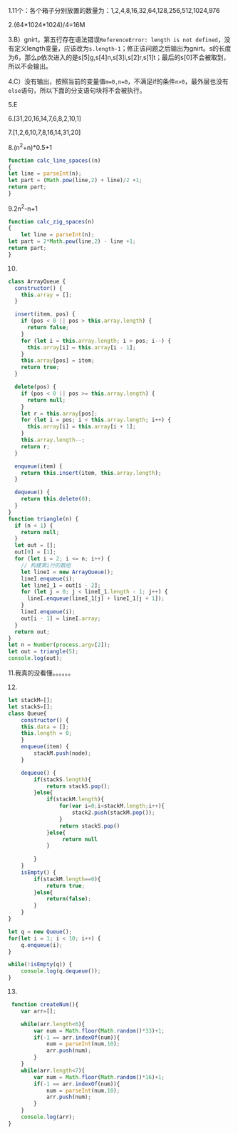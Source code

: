1.11个：各个箱子分别放置的数量为：1,2,4,8,16,32,64,128,256,512,1024,976

2.(64\*1024\*1024)/4=16M

3.B）gnirt，第五行存在语法错误`ReferenceError: length is not defined`，没有定义length变量，应该改为`s.length-1`；修正该问题之后输出为gnirt。s的长度为6，那么p依次进入的是s[5]g,s[4]n,s[3]i,s[2]r,s[1]t；最后的s[0]不会被取到，所以不会输出。

4.C）没有输出，按照当前的变量值`m=0,n=0`，不满足if的条件`n>0`，最外层也没有`else`语句，所以下面的分支语句块将不会被执行。

5.E

6.[31,20,16,14,7,6,8,2,10,1]

7.[1,2,6,10,7,8,16,14,31,20]

8.(n<sup>2</sup>+n)*0.5+1

```javascript
function calc_line_spaces((n) 
{ 
let line = parseInt(n); 
let part = (Math.pow(line,2) + line)/2 +1;
return part;
} 
```

9.2n<sup>2</sup>-n+1

```javascript
function calc_zig_spaces(n)
{
    let line = parseInt(n); 
let part = 2*Math.pow(line,2) - line +1;
return part;
}
```

10.

```javascript
class ArrayQueue {
  constructor() {
    this.array = [];
  }

  insert(item, pos) {
    if (pos < 0 || pos > this.array.length) {
      return false;
    }
    for (let i = this.array.length; i > pos; i--) {
      this.array[i] = this.array[i - 1];
    }
    this.array[pos] = item;
    return true;
  }

  delete(pos) {
    if (pos < 0 || pos >= this.array.length) {
      return null;
    }
    let r = this.array[pos];
    for (let i = pos; i < this.array.length; i++) {
      this.array[i] = this.array[i + 1];
    }
    this.array.length--;
    return r;
  }

  enqueue(item) {
    return this.insert(item, this.array.length);
  }

  dequeue() {
    return this.delete(0);
  }
}
function triangle(n) {
  if (n < 1) {
    return null;
  }
  let out = [];
  out[0] = [1];
  for (let i = 2; i <= n; i++) {
    // 构建第i行的数组
    let lineI = new ArrayQueue();
    lineI.enqueue(i);
    let lineI_1 = out[i - 2];
    for (let j = 0; j < lineI_1.length - 1; j++) {
      lineI.enqueue(lineI_1[j] + lineI_1[j + 1]);
    }
    lineI.enqueue(i);
    out[i - 1] = lineI.array;
  }
  return out;
}
let n = Number(process.argv[2]);
let out = triangle(5);
console.log(out);

```

11.我真的没看懂。。。。。。

12.

```javascript
let stackM=[];
let stackS=[];
class Queue{
    constructor() {
	this.data = [];
	this.length = 0;
    }
    enqueue(item) {
        stackM.push(node);
    }

    dequeue() {
        if(stackS.length){
            return stackS.pop();
        }else{
            if(stackM.length){
                for(var i=0;i<stackM.length;i++){
                    stack2.push(stackM.pop());
                }
                return stackS.pop()
            }else{
                 return null
            }
             
        }
    }
    isEmpty() {
        if(stackM.length==0){
            return true;
        }else{
            return(false);
        }
    }
}

let q = new Queue();
for(let i = 1; i < 10; i++) {
    q.enqueue(i);
}

while(!isEmpty(q)) {
    console.log(q.dequeue());
}
```

13.

```javascript
 function createNum(){
    var arr=[];  

    while(arr.length<6){
        var num = Math.floor(Math.random()*33)+1;
        if(-1 == arr.indexOf(num)){
            num = parseInt(num,10);
            arr.push(num);    
        }
    }        
    while(arr.length<7){
        var num = Math.floor(Math.random()*16)+1;
        if(-1 == arr.indexOf(num)){
            num = parseInt(num,10);
            arr.push(num);    
        }
    }    
    console.log(arr);
}

```

